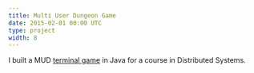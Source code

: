 ```yaml
---
title: Multi User Dungeon Game
date: 2015-02-01 00:00 UTC
type: project
width: 8
---
```

I built a MUD [terminal game](https://github.com/charlieegan3/multiplayer-game-java-rmi) in Java for a course in Distributed Systems.
